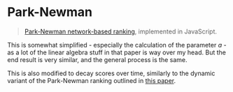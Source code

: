 # Park-Newman
> [Park-Newman network-based ranking](https://arxiv.org/abs/physics/0505169), implemented in JavaScript.

This is somewhat simplified - especially the calculation of the parameter *a* - as a lot of the linear algebra stuff in that paper is way over my head. But the end result is very similar, and the general process is the same.

This is also modified to decay scores over time, similarly to the dynamic variant of the Park-Newman ranking outlined in [this paper](https://www.nature.com/articles/srep00904).